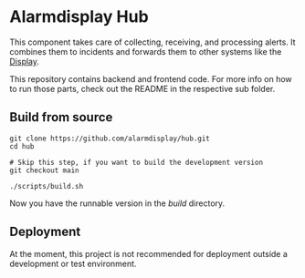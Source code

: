 # Alarmdisplay Hub

This component takes care of collecting, receiving, and processing alerts.
It combines them to incidents and forwards them to other systems like the [Display](https://github.com/alarmdisplay/display).

This repository contains backend and frontend code.
For more info on how to run those parts, check out the README in the respective sub folder.

## Build from source

```
git clone https://github.com/alarmdisplay/hub.git
cd hub

# Skip this step, if you want to build the development version
git checkout main

./scripts/build.sh
```
Now you have the runnable version in the _build_ directory.

## Deployment
At the moment, this project is not recommended for deployment outside a development or test environment.
